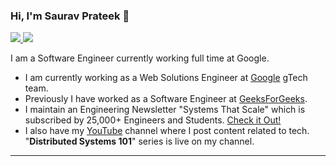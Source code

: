 ### Hi, I'm Saurav Prateek 👋

<a href="https://sauravprateek.me" target=”_blank”>
  <img src="https://img.shields.io/badge/Saurav-Portfolio-386938188?style=flat&logo=codeblocks&color=darkgreen" href="">
</a>
<a href="https://www.linkedin.com/in/saurav-prateek-7b2096140" target=”_blank”>
    <img src="https://img.shields.io/badge/Saurav-Prateek-386938188?style=flat&logo=linkedin&color=blue" href="">
</a>

<br>

I am a Software Engineer currently working full time at Google.

- I am currently working as a Web Solutions Engineer at [Google](https://careersonair.withgoogle.com/events/insidegtech) gTech team.
- Previously I have worked as a Software Engineer at [GeeksForGeeks](https://www.geeksforgeeks.org/).
- I maintain an Engineering Newsletter "Systems That Scale" which is subscribed by 25,000+ Engineers and Students. [Check it Out!](https://www.linkedin.com/newsletters/6879018679527321600/)
- I also have my [YouTube](https://www.youtube.com/@saurav_prateek_) channel where I post content related to tech. "**Distributed Systems 101**" series is live on my channel.

---

